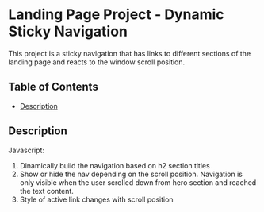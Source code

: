 # Landing Page Project - Dynamic Sticky Navigation
This project is a sticky navigation that has links to different sections of the landing page and reacts to the window scroll position.

## Table of Contents

* [Description](#description)

## Description

Javascript:
1. Dinamically build the navigation based on h2 section titles
2. Show or hide the nav depending on the scroll position. Navigation is only visible when the user scrolled down from hero section and reached the text content.
3. Style of active link changes with scroll position
